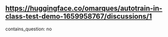 ## https://huggingface.co/omarques/autotrain-in-class-test-demo-1659958767/discussions/1

contains_question: no